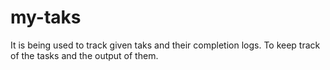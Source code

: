# my-taks

It is being used to track given taks and their completion logs. To keep track of the tasks and the output of them.
